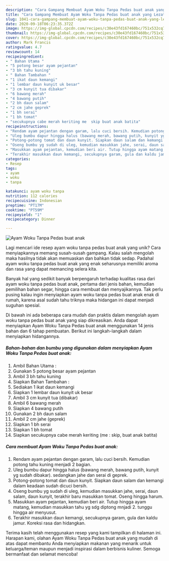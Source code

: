 ```yaml
---
description: "Cara Gampang Membuat Ayam Woku Tanpa Pedas buat anak yang Lezat Sekali"
title: "Cara Gampang Membuat Ayam Woku Tanpa Pedas buat anak yang Lezat Sekali"
slug: 1041-cara-gampang-membuat-ayam-woku-tanpa-pedas-buat-anak-yang-lezat-sekali
date: 2020-09-18T06:23:35.372Z
image: https://img-global.cpcdn.com/recipes/c30e43fd167460bc/751x532cq70/ayam-woku-tanpa-pedas-buat-anak-foto-resep-utama.jpg
thumbnail: https://img-global.cpcdn.com/recipes/c30e43fd167460bc/751x532cq70/ayam-woku-tanpa-pedas-buat-anak-foto-resep-utama.jpg
cover: https://img-global.cpcdn.com/recipes/c30e43fd167460bc/751x532cq70/ayam-woku-tanpa-pedas-buat-anak-foto-resep-utama.jpg
author: Mark Francis
ratingvalue: 4.7
reviewcount: 14
recipeingredient:
- " Bahan Utama "
- "5 potong besar ayam pejantan"
- "3 bh tahu kuning"
- " Bahan Tambahan "
- "1 ikat daun kemangi"
- "1 lembar daun kunyit uk besar"
- "3 cm kunyit tua dibakar"
- "6 bawang merah"
- "4 bawang putih"
- "2 bh daun salam"
- "2 cm jahe geprek"
- "1 bh serai"
- "1 bh tomat"
- "secukupnya cabe merah keriting me  skip buat anak batita"
recipeinstructions:
- "Rendam ayam pejantan dengan garam, lalu cuci bersih. Kemudian potong tahu kuning menjadi 2 bagian."
- "Uleg bumbu dapur hingga halus (bawang merah, bawang putih, kunyit yg sudah dibakar). sedangkan jahe dan serai di geprek."
- "Potong-potong tomat dan daun kunyit. Siapkan daun salam dan kemangi dalam keadaan sudah dicuci bersih."
- "Oseng bumbu yg sudah di uleg, kemudian masukkan jahe, serai, daun salam, daun kunyit, terakhir baru masukkan tomat. Oseng hingga harum."
- "Masukkan ayam pejantan, kemudian beri air. Tutup hingga ayam matang, kemudian masukkan tahu yg sdg diptong mnjadi 2. tunggu hingga air menyusut."
- "Terakhir masukkan daun kemangi, secukupnya garam, gula dan kaldu jamur. Koreksi rasa dan hidangkan."
categories:
- Resep
tags:
- ayam
- woku
- tanpa

katakunci: ayam woku tanpa 
nutrition: 112 calories
recipecuisine: Indonesian
preptime: "PT17M"
cooktime: "PT59M"
recipeyield: "1"
recipecategory: Dinner

---
```



![Ayam Woku Tanpa Pedas buat anak](https://img-global.cpcdn.com/recipes/c30e43fd167460bc/751x532cq70/ayam-woku-tanpa-pedas-buat-anak-foto-resep-utama.jpg)

Lagi mencari ide resep ayam woku tanpa pedas buat anak yang unik? Cara menyiapkannya memang susah-susah gampang. Kalau salah mengolah maka hasilnya tidak akan memuaskan dan bahkan tidak sedap. Padahal ayam woku tanpa pedas buat anak yang enak seharusnya memiliki aroma dan rasa yang dapat memancing selera kita.

Banyak hal yang sedikit banyak berpengaruh terhadap kualitas rasa dari ayam woku tanpa pedas buat anak, pertama dari jenis bahan, kemudian pemilihan bahan segar, hingga cara membuat dan menyajikannya. Tak perlu pusing kalau ingin menyiapkan ayam woku tanpa pedas buat anak enak di rumah, karena asal sudah tahu triknya maka hidangan ini dapat menjadi suguhan spesial.




Di bawah ini ada beberapa cara mudah dan praktis dalam mengolah ayam woku tanpa pedas buat anak yang siap dikreasikan. Anda dapat menyiapkan Ayam Woku Tanpa Pedas buat anak menggunakan 14 jenis bahan dan 6 tahap pembuatan. Berikut ini langkah-langkah dalam menyiapkan hidangannya.

<!--inarticleads1-->

##### Bahan-bahan dan bumbu yang digunakan dalam menyiapkan Ayam Woku Tanpa Pedas buat anak:

1. Ambil  Bahan Utama :
1. Gunakan 5 potong besar ayam pejantan
1. Ambil 3 bh tahu kuning
1. Siapkan  Bahan Tambahan :
1. Sediakan 1 ikat daun kemangi
1. Siapkan 1 lembar daun kunyit uk besar
1. Ambil 3 cm kunyit tua (dibakar)
1. Ambil 6 bawang merah
1. Siapkan 4 bawang putih
1. Gunakan 2 bh daun salam
1. Ambil 2 cm jahe (geprek)
1. Siapkan 1 bh serai
1. Siapkan 1 bh tomat
1. Siapkan secukupnya cabe merah keriting (me : skip, buat anak batita)




<!--inarticleads2-->

##### Cara membuat Ayam Woku Tanpa Pedas buat anak:

1. Rendam ayam pejantan dengan garam, lalu cuci bersih. Kemudian potong tahu kuning menjadi 2 bagian.
1. Uleg bumbu dapur hingga halus (bawang merah, bawang putih, kunyit yg sudah dibakar). sedangkan jahe dan serai di geprek.
1. Potong-potong tomat dan daun kunyit. Siapkan daun salam dan kemangi dalam keadaan sudah dicuci bersih.
1. Oseng bumbu yg sudah di uleg, kemudian masukkan jahe, serai, daun salam, daun kunyit, terakhir baru masukkan tomat. Oseng hingga harum.
1. Masukkan ayam pejantan, kemudian beri air. Tutup hingga ayam matang, kemudian masukkan tahu yg sdg diptong mnjadi 2. tunggu hingga air menyusut.
1. Terakhir masukkan daun kemangi, secukupnya garam, gula dan kaldu jamur. Koreksi rasa dan hidangkan.




Terima kasih telah menggunakan resep yang kami tampilkan di halaman ini. Harapan kami, olahan Ayam Woku Tanpa Pedas buat anak yang mudah di atas dapat membantu Anda menyiapkan makanan yang menarik untuk keluarga/teman maupun menjadi inspirasi dalam berbisnis kuliner. Semoga bermanfaat dan selamat mencoba!
